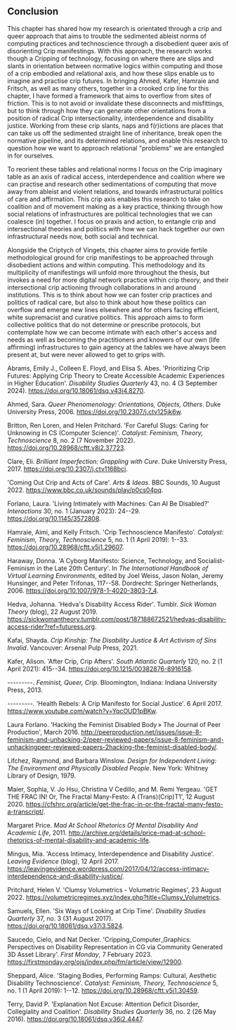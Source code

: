 ## Conclusion

This chapter has shared how my research is orientated through a crip and queer approach that aims to trouble the sedimented ableist norms of computing practices and technoscience through a disobedient queer axis of disorienting Crip manifestings. With this approach, the research works though a Cripping of technology, focusing on where there are slips and slants in orientation between normative logics within computing and those of a crip embodied and relational axis, and how these slips enable us to imagine and practise crip futures. In bringing Ahmed, Kafer, Hamraie and Fritsch, as well as many others, together in a crooked crip line for this chapter, I have formed a framework that aims to overflow from sites of friction. This is to not avoid or invalidate these disconnects and misfittings, but to think through how they can generate other orientations from a position of radical Crip intersectionality, interdependence and disability justice. Working from these crip slants, naps and f(r)ictions are places that can take us off the sedimented straight line of inheritance, break open the normative pipeline, and its determined relations, and enable this research to question how we want to approach relational "problems" we are entangled in for ourselves.

To reorient these tables and relational norms I focus on the Crip imaginary table as an axis of radical access, interdependence and coalition where we can practise and research other sedimentations of computing that move away from ableist and violent relations, and towards infrastructural politics of care and affirmation. This crip axis enables this research to take on coalition and of movement making as a key practice, thinking through how social relations of infrastructures are political technologies that we can coalesce (in) together. I focus on praxis and action, to entangle crip and intersectional theories and politics with how we can hack together our own infrastructural needs now, both social and technical.

Alongside the Criptych of Vingets, this chapter aims to provide fertile methodological ground for crip manifestings to be approached through disobedient actions and within computing. This methodology and its multiplicity of manifestings will unfold more throughout the thesis, but invokes a need for more digital network practice within crip theory, and their intersectional crip actioning through collaborations in and around institutions. This is to think about how we can foster crip practices and politics of radical care, but also to think about how these politics can overflow and emerge new lines elsewhere and for others facing efficient, white supremacist and curative politics. This approach aims to form collective politics that do not determine or prescribe protocols, but contemplate how we can become intimate with each other's access and needs as well as becoming the practitioners and knowers of our own (life affirming) infrastructures to gain agency at the tables we have always been present at, but were never allowed to get to grips with.

Abrams, Emily J., Colleen E. Floyd, and Elisa S. Abes. 'Prioritizing Crip Futures: Applying Crip Theory to Create Accessible Academic Experiences in Higher Education'. *Disability Studies Quarterly* 43, no. 4 (3 September 2024). <https://doi.org/10.18061/dsq.v43i4.8270>.

Ahmed, Sara. *Queer Phenomenology: Orientations, Objects, Others*. Duke University Press, 2006. <https://doi.org/10.2307/j.ctv125jk6w>.

Britton, Ren Loren, and Helen Pritchard. 'For Careful Slugs: Caring for Unknowing in CS (Computer Science)'. *Catalyst: Feminism, Theory, Technoscience* 8, no. 2 (7 November 2022). <https://doi.org/10.28968/cftt.v8i2.37723>.

Clare, Eli. *Brilliant Imperfection: Grappling with Cure*. Duke University Press, 2017. <https://doi.org/10.2307/j.ctv1168bcj>.

'Coming Out Crip and Acts of Care'. *Arts & Ideas*. BBC Sounds, 10 August 2022. <https://www.bbc.co.uk/sounds/play/p0cs04pq>.

Forlano, Laura. 'Living Intimately with Machines: Can AI Be Disabled?' *Interactions* 30, no. 1 (January 2023): 24--29. <https://doi.org/10.1145/3572808>.

Hamraie, Aimi, and Kelly Fritsch. 'Crip Technoscience Manifesto'. *Catalyst: Feminism, Theory, Technoscience* 5, no. 1 (1 April 2019): 1--33. <https://doi.org/10.28968/cftt.v5i1.29607>.

Haraway, Donna. 'A Cyborg Manifesto: Science, Technology, and Socialist-Feminism in the Late 20th Century'. In *The International Handbook of Virtual Learning Environments*, edited by Joel Weiss, Jason Nolan, Jeremy Hunsinger, and Peter Trifonas, 117--58. Dordrecht: Springer Netherlands, 2006. <https://doi.org/10.1007/978-1-4020-3803-7_4>.

Hedva, Johanna. 'Hedva's Disability Access Rider'. Tumblr. *Sick Woman Theory* (blog), 22 August 2019. <https://sickwomantheory.tumblr.com/post/187188672521/hedvas-disability-access-rider?ref=futuress.org>.

Kafai, Shayda. *Crip Kinship: The Disability Justice & Art Activism of Sins Invalid*. Vancouver: Arsenal Pulp Press, 2021.

Kafer, Alison. 'After Crip, Crip Afters'. *South Atlantic Quarterly* 120, no. 2 (1 April 2021): 415--34. <https://doi.org/10.1215/00382876-8916158>.

---------. *Feminist, Queer, Crip*. Bloomington, Indiana: Indiana University Press, 2013.

---------. 'Health Rebels: A Crip Manifesto for Social Justice'. 6 April 2017. <https://www.youtube.com/watch?v=YqcOUD1pBKw>.

Laura Forlano. 'Hacking the Feminist Disabled Body » The Journal of Peer Production', March 2016. <http://peerproduction.net/issues/issue-8-feminism-and-unhacking-2/peer-reviewed-papers/issue-8-feminism-and-unhackingpeer-reviewed-papers-2hacking-the-feminist-disabled-body/>.

Lifchez, Raymond, and Barbara Winslow. *Design for Independent Living: The Environment and Physically Disabled People*. New York: Whitney Library of Design, 1979.

Maier, Sophia, V. Jo Hsu, Christina V Cedillo, and M. Remi Yergeau. 'GET THE FRAC IN! Or, The Fractal Many-Festo: A (Trans)(Crip)T1', 12 August 2020. <https://cfshrc.org/article/get-the-frac-in-or-the-fractal-many-festo-a-transcript/>.

Margaret Price. *Mad At School Rhetorics Of Mental Disability And Academic Life*, 2011. <http://archive.org/details/price-mad-at-school-rhetorics-of-mental-disability-and-academic-life>.

Mingus, Mia. 'Access Intimacy, Interdependence and Disability Justice'. *Leaving Evidence* (blog), 12 April 2017. <https://leavingevidence.wordpress.com/2017/04/12/access-intimacy-interdependence-and-disability-justice/>.

Pritchard, Helen V. 'Clumsy Volumetrics - Volumetric Regimes', 23 August 2022. <https://volumetricregimes.xyz/index.php?title=Clumsy_Volumetrics>.

Samuels, Ellen. 'Six Ways of Looking at Crip Time'. *Disability Studies Quarterly* 37, no. 3 (31 August 2017). <https://doi.org/10.18061/dsq.v37i3.5824>.

Saucedo, Cielo, and Nat Decker. 'Cripping\_Computer\_Graphics: Perspectives on Disability Representation in CG via Community Generated 3D Asset Library'. *First Monday*, 7 February 2023. <https://firstmonday.org/ojs/index.php/fm/article/view/12900>.

Sheppard, Alice. 'Staging Bodies, Performing Ramps: Cultural, Aesthetic Disability Technoscience'. *Catalyst: Feminism, Theory, Technoscience* 5, no. 1 (1 April 2019): 1--12. <https://doi.org/10.28968/cftt.v5i1.30459>.

Terry, David P. 'Explanation Not Excuse: Attention Deficit Disorder, Collegiality and Coalition'. *Disability Studies Quarterly* 36, no. 2 (26 May 2016). <https://doi.org/10.18061/dsq.v36i2.4447>.

[^1]: As some disabilities are invalidated, or indeterminate within medicine, often leading to some of the most exhausting and painful experiences, that are still somehow invalidated.

[^2]: No matter who I am.

[^3]: "Adding ''orientation'' to the picture gives a new dimension to the critique of the distinction between absolute space and relative space, also described as the distinction between location and position." (Ahmed 2006, 12)

[^4]: "In a way, a queer phenomenology is involved in the project of ''turning the tables'' on phenomenology by turning toward other kinds of tables. Turning the tables would also allow us to return, a loving return we might even say, to the objects that already appear within phenomenology, such as Husserl's table, now so worn. Such tables, when turned, would come to life as something to think ''with'' as well as ''on.'" (Ahmed 2006, 63)

[^5]: "Disorientation involves failed orientations: bodies inhabit spaces that do not extend their shape, or use objects that do not extend their reach. At this moment of failure, such objects ''point'' somewhere else or they make what is ''here'' become strange."(Ahmed 2006, 160)

[^6]: Mine is often in bed.

[^7]: "Such an inheritance can be rethought in terms of orientations: we inherit the reach ability of some objects, those that are ''given'' to us or at least are made available to us within the family home." (Ahmed 2006, 126)

[^8]: "The straight line would be that which moves without any deviation toward the"point\" of heterosexual union or sexual coupling: any acts that postpone the heterosexual union are perverse, which thus includes heterosexual practices that are not "aimed" toward penetration of the vagina by the penis"(Ahmed 2006, 78)

[^9]: "*At the same time that we acknowledge this risk of universalism, we could queer Merleau-Ponty's ''sensitive body,'' or even suggest that such a body is already queer in its sensitivity ''to all the rest.'' Merleau-Ponty's model of sexuality as a* *form of bodily projection might help show how orientations ''exceed'' the objects they are directed toward, becoming ways of inhabiting and coexisting in the world."* (Ahmed 2006, 67)

[^10]: If we have the capacity to.

[^11]: "Sometimes that is what we struggle for: wiggle room; to have spaces to breathe. With breath, comes imagination. With breath, comes possibility. We might in spilling out of the rooms we have been assigned, in our struggle with an assignment, mess things up." wiggle room blog post

[^12]: "rather than bend disabled bodies and minds to meet the clock, crip time bends the clock to meet disabled bodies and minds" (Kafer, 2013, p. 27)

[^13]: "The Child through whom legacies are passed down is, without doubt, able-bodied/able-minded" (Kafer 2013, 29)

[^14]: "How can i articulate a queer crip time that does not oppose queerness to longevity yet maintains a critical stance toward hegemonic expectations of (re)productivity? Or, to put it differently, how do i respond to the fact that the theories we deploy, the speculations we engage, play out across different bodies differently?" (Kafer 2013, 44)

[^15]: "\[W\]e create longevity as the most desirable future, applaud the pursuit of long life (under any circumstances), and pathologize modes of living that show little or no concern for longevity."(Kafer 2013, 41)

[^16]: "i read "under any circumstances" and hear "extraordinary measures," "breathing through a machine," "dependent on others." i read "under any circumstances" and hear "better off dead" and "life not worth living."" (Kafer 2013, 41)

[^17]: As opposed to hold fast.

[^18]: <https://thecripclub.co.uk/podcast/>

[^19]: <https://time.cozy-cloud.net/>

[^20]: https://lorenbritton.com/projects/coalition-bouquet

[^21]: Who Kafer with Chela Sandoval, lament over the often misplaced genealogy of "affinity-through-difference" to Haraway, instead of to the contemporary indigenous writings (Kafer 2013, 117)

[^22]: Full quote: "One of the hardest things to accept is learning to live within uncertainty and neither deny it nor hide behind it. Most of all, to listen to the messages of uncertainty without allowing them to immobilize me, nor keep me from the certainties of those truths in which I believe. I turn away from any need to justify the future- to live in what has not yet been. Believing, working for what has not yet been while living fully in the present now." ― Audre Lorde

[^23]: "Illustrating this with an image of a powerchair user wheeling against traffic on a street without curb cuts (1979, p. 153). This technology-enabled movement against the flow of traffic marks anti-assimilationist crip mobility: not an attempt to integrate (as in the liberal approach to disability rights), but rather to use technology as a friction against an inaccessible environment."(Hamraia and Fritsch 2019, 11)

[^24]: https://sinsinvalid.org/10-principles-of-disability-justice/

[^25]: https://healingjusticeldn.org/methodology/community-agreements/

[^26]: http://meltionary.com/antiableisttech/accessserver/

[^27]: https://leonardo.info/criptech/eaat/pain-pals

[^28]: https://www.artistsinpresidents.com/kevin-gotkin
